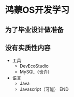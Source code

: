 # 鸿蒙OS开发学习
## 为了毕业设计做准备
## 没有实质性内容
- 工具
    - DevEcoStudio
    - MySQL（也许）
- 语言
    - Java
    - Javascript（可能）
END